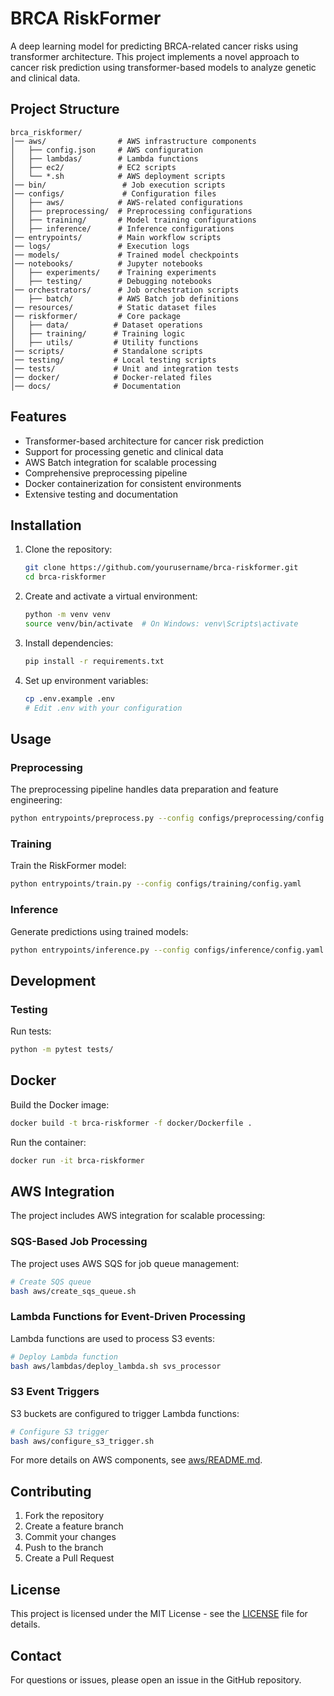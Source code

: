# BRCA RiskFormer

A deep learning model for predicting BRCA-related cancer risks using transformer architecture. This project implements a novel approach to cancer risk prediction using transformer-based models to analyze genetic and clinical data.

## Project Structure

```
brca_riskformer/
│── aws/                # AWS infrastructure components
│   ├── config.json     # AWS configuration
│   ├── lambdas/        # Lambda functions
│   ├── ec2/            # EC2 scripts
│   └── *.sh            # AWS deployment scripts
│── bin/                 # Job execution scripts
│── configs/             # Configuration files
│   ├── aws/            # AWS-related configurations
│   ├── preprocessing/  # Preprocessing configurations
│   ├── training/       # Model training configurations
│   ├── inference/      # Inference configurations
│── entrypoints/        # Main workflow scripts
│── logs/               # Execution logs
│── models/             # Trained model checkpoints
│── notebooks/          # Jupyter notebooks
│   ├── experiments/    # Training experiments
│   ├── testing/        # Debugging notebooks
│── orchestrators/      # Job orchestration scripts
│   ├── batch/          # AWS Batch job definitions
│── resources/          # Static dataset files
│── riskformer/         # Core package
│   ├── data/          # Dataset operations
│   ├── training/      # Training logic
│   ├── utils/         # Utility functions
│── scripts/           # Standalone scripts
│── testing/           # Local testing scripts
│── tests/             # Unit and integration tests
│── docker/            # Docker-related files
│── docs/              # Documentation
```

## Features

- Transformer-based architecture for cancer risk prediction
- Support for processing genetic and clinical data
- AWS Batch integration for scalable processing
- Comprehensive preprocessing pipeline
- Docker containerization for consistent environments
- Extensive testing and documentation

## Installation

1. Clone the repository:
   ```bash
   git clone https://github.com/yourusername/brca-riskformer.git
   cd brca-riskformer
   ```

2. Create and activate a virtual environment:
   ```bash
   python -m venv venv
   source venv/bin/activate  # On Windows: venv\Scripts\activate
   ```

3. Install dependencies:
   ```bash
   pip install -r requirements.txt
   ```

4. Set up environment variables:
   ```bash
   cp .env.example .env
   # Edit .env with your configuration
   ```

## Usage

### Preprocessing

The preprocessing pipeline handles data preparation and feature engineering:

```bash
python entrypoints/preprocess.py --config configs/preprocessing/config.yaml
```

### Training

Train the RiskFormer model:

```bash
python entrypoints/train.py --config configs/training/config.yaml
```

### Inference

Generate predictions using trained models:

```bash
python entrypoints/inference.py --config configs/inference/config.yaml
```

## Development

### Testing

Run tests:
```bash
python -m pytest tests/
```

## Docker

Build the Docker image:
```bash
docker build -t brca-riskformer -f docker/Dockerfile .
```

Run the container:
```bash
docker run -it brca-riskformer
```

## AWS Integration

The project includes AWS integration for scalable processing:

### SQS-Based Job Processing

The project uses AWS SQS for job queue management:

```bash
# Create SQS queue
bash aws/create_sqs_queue.sh
```

### Lambda Functions for Event-Driven Processing

Lambda functions are used to process S3 events:

```bash
# Deploy Lambda function
bash aws/lambdas/deploy_lambda.sh svs_processor
```

### S3 Event Triggers

S3 buckets are configured to trigger Lambda functions:

```bash
# Configure S3 trigger
bash aws/configure_s3_trigger.sh
```

For more details on AWS components, see [aws/README.md](aws/README.md).

## Contributing

1. Fork the repository
2. Create a feature branch
3. Commit your changes
4. Push to the branch
5. Create a Pull Request

## License

This project is licensed under the MIT License - see the [LICENSE](LICENSE) file for details.

## Contact

For questions or issues, please open an issue in the GitHub repository.
